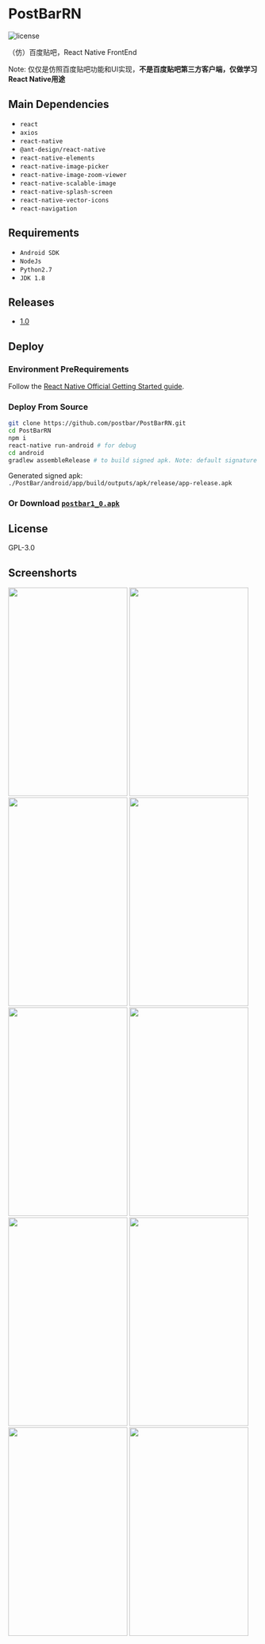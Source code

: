 # PostBarRN
![license](https://img.shields.io/github/license/postbar/PostBarRN.svg)

（仿）百度贴吧，React Native FrontEnd

Note: 仅仅是仿照百度贴吧功能和UI实现，**不是百度贴吧第三方客户端，仅做学习React Native用途**

## Main Dependencies
+ `react`
+ `axios`
+ `react-native`
+ `@ant-design/react-native`
+ `react-native-elements`
+ `react-native-image-picker`
+ `react-native-image-zoom-viewer`
+ `react-native-scalable-image`
+ `react-native-splash-screen`
+ `react-native-vector-icons`
+ `react-navigation`

## Requirements
+ `Android SDK`
+ `NodeJs`
+ `Python2.7`
+ `JDK 1.8`

## Releases
+ [1.0](https://github.com/postbar/PostBarRN/releases/tag/1.0)

## Deploy

### Environment PreRequirements

Follow the [React Native Official Getting Started guide](https://facebook.github.io/react-native/docs/getting-started.html). 

### Deploy From Source

``` bash
git clone https://github.com/postbar/PostBarRN.git
cd PostBarRN
npm i
react-native run-android # for debug
cd android
gradlew assembleRelease # to build signed apk. Note: default signature is provided .PostBarRN//key/my-release-key.keystore
```
Generated signed apk: `./PostBar/android/app/build/outputs/apk/release/app-release.apk`

### Or Download [`postbar1_0.apk`](https://github.com/postbar/PostBarRN/releases/download/1.0/postbar1_0.apk)


## License

GPL-3.0


## Screenshorts
<div>
<img width="240" height="420" src="https://github.com/postbar/PostBarRN/raw/master/screenshorts/login.jpg"/>
<img width="240" height="420" src="https://github.com/postbar/PostBarRN/raw/master/screenshorts/register.jpg"/>
<img width="240" height="420" src="https://github.com/postbar/PostBarRN/raw/master/screenshorts/home.jpg"/>
<img width="240" height="420" src="https://github.com/postbar/PostBarRN/raw/master/screenshorts/enterbar.jpg"/>
<img width="240" height="420" src="https://github.com/postbar/PostBarRN/raw/master/screenshorts/my.jpg"/> 
<img width="240" height="420" src="https://github.com/postbar/PostBarRN/raw/master/screenshorts/bar.jpg"/>
<img width="240" height="420" src="https://github.com/postbar/PostBarRN/raw/master/screenshorts/post.jpg"/>
<img width="240" height="420" src="https://github.com/postbar/PostBarRN/raw/master/screenshorts/comment.jpg"/>
<img width="240" height="420" src="https://github.com/postbar/PostBarRN/raw/master/screenshorts/searchbar.jpg"/>
<img width="240" height="420" src="https://github.com/postbar/PostBarRN/raw/master/screenshorts/searchuser.jpg"/>
</div>

